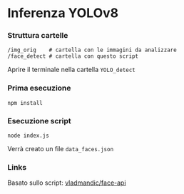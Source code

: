 # Inferenza YOLOv8

### Struttura cartelle
```
/img_orig    # cartella con le immagini da analizzare
/face_detect # cartella con questo script
```

Aprire il terminale nella cartella ```YOLO_detect```

### Prima esecuzione
```
npm install
```

### Esecuzione script
```
node index.js
```
Verrà creato un file ```data_faces.json```


### Links
 
Basato sullo script: [vladmandic/face-api](https://github.com/vladmandic/face-api)  
